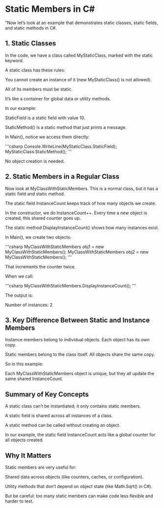 # Static Members in C#

“Now let’s look at an example that demonstrates static classes, static fields, and static methods in C#.

## 1. Static Classes

In the code, we have a class called MyStaticClass, marked with the static keyword.

A static class has these rules:

You cannot create an instance of it (new MyStaticClass() is not allowed).

All of its members must be static.

It’s like a container for global data or utility methods.

In our example:

StaticField is a static field with value 10.

StaticMethod() is a static method that just prints a message.

In Main(), notice we access them directly:

'''csharp
Console.WriteLine(MyStaticClass.StaticField);
MyStaticClass.StaticMethod();
'''

No object creation is needed.

## 2. Static Members in a Regular Class

Now look at MyClassWithStaticMembers. This is a normal class, but it has a static field and static method.

The static field InstanceCount keeps track of how many objects we create.

In the constructor, we do InstanceCount++. Every time a new object is created, this shared counter goes up.

The static method DisplayInstanceCount() shows how many instances exist.

In Main(), we create two objects:

'''csharp
MyClassWithStaticMembers obj1 = new MyClassWithStaticMembers();
MyClassWithStaticMembers obj2 = new MyClassWithStaticMembers();
'''

That increments the counter twice.

When we call:

'''csharp
MyClassWithStaticMembers.DisplayInstanceCount();
'''

The output is:

Number of instances: 2

## 3. Key Difference Between Static and Instance Members

Instance members belong to individual objects. Each object has its own copy.

Static members belong to the class itself. All objects share the same copy.

So in this example:

Each MyClassWithStaticMembers object is unique, but they all update the same shared InstanceCount.

## Summary of Key Concepts

A static class can’t be instantiated; it only contains static members.

A static field is shared across all instances of a class.

A static method can be called without creating an object.

In our example, the static field InstanceCount acts like a global counter for all objects created.

## Why It Matters

Static members are very useful for:

Shared data across objects (like counters, caches, or configuration).

Utility methods that don’t depend on object state (like Math.Sqrt() in C#).

But be careful: too many static members can make code less flexible and harder to test.
